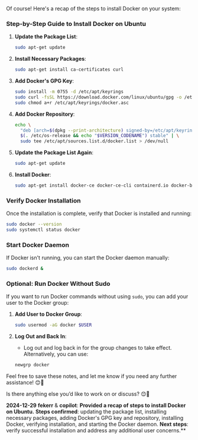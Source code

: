 Of course! Here's a recap of the steps to install Docker on your system:

### **Step-by-Step Guide to Install Docker on Ubuntu**

1. **Update the Package List**:
   ```bash
   sudo apt-get update
   ```

2. **Install Necessary Packages**:
   ```bash
   sudo apt-get install ca-certificates curl
   ```

3. **Add Docker's GPG Key**:
   ```bash
   sudo install -m 0755 -d /etc/apt/keyrings
   sudo curl -fsSL https://download.docker.com/linux/ubuntu/gpg -o /etc/apt/keyrings/docker.asc
   sudo chmod a+r /etc/apt/keyrings/docker.asc
   ```

4. **Add Docker Repository**:
   ```bash
   echo \
     "deb [arch=$(dpkg --print-architecture) signed-by=/etc/apt/keyrings/docker.asc] https://download.docker.com/linux/ubuntu \
     $(. /etc/os-release && echo "$VERSION_CODENAME") stable" | \
     sudo tee /etc/apt/sources.list.d/docker.list > /dev/null
   ```

5. **Update the Package List Again**:
   ```bash
   sudo apt-get update
   ```

6. **Install Docker**:
   ```bash
   sudo apt-get install docker-ce docker-ce-cli containerd.io docker-buildx-plugin docker-compose-plugin
   ```

### **Verify Docker Installation**

Once the installation is complete, verify that Docker is installed and running:

```bash
sudo docker --version
sudo systemctl status docker
```

### **Start Docker Daemon**

If Docker isn't running, you can start the Docker daemon manually:

```bash
sudo dockerd &
```

### **Optional: Run Docker Without Sudo**

If you want to run Docker commands without using `sudo`, you can add your user to the Docker group:

1. **Add User to Docker Group**:
   ```bash
   sudo usermod -aG docker $USER
   ```

2. **Log Out and Back In**:
   - Log out and log back in for the group changes to take effect. Alternatively, you can use:
   ```bash
   newgrp docker
   ```

Feel free to save these notes, and let me know if you need any further assistance! 😊🚀

Is there anything else you’d like to work on or discuss? 😊🚀

**2024-12-29** **fekerr** & **copilot**: **Provided a recap of steps to install Docker on Ubuntu.** **Steps confirmed**: updating the package list, installing necessary packages, adding Docker's GPG key and repository, installing Docker, verifying installation, and starting the Docker daemon. **Next steps**: verify successful installation and address any additional user concerns.**
